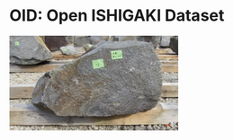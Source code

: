 <H1>OID: Open ISHIGAKI Dataset</H1>


<img src="./IIDAMARU/H268/measure/0001/thumb_L.jpg" width=300>
